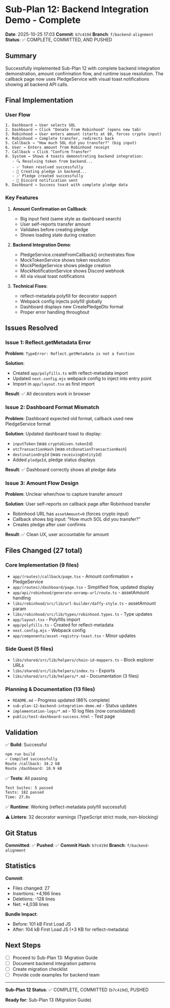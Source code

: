 # Sub-Plan 12: Backend Integration Demo - Complete

**Date**: 2025-10-25 17:03
**Commit**: `b7c419d`
**Branch**: `f/backend-alignment`
**Status**: ✅ COMPLETE, COMMITTED, AND PUSHED

## Summary

Successfully implemented Sub-Plan 12 with complete backend integration demonstration, amount confirmation flow, and runtime issue resolution. The callback page now uses PledgeService with visual toast notifications showing all backend API calls.

## Final Implementation

### User Flow

```
1. Dashboard → User selects SOL
2. Dashboard → Click "Donate from Robinhood" (opens new tab)
3. Robinhood → User enters amount (starts at $0, forces crypto input)
4. Robinhood → Complete transfer, redirects back
5. Callback → "How much SOL did you transfer?" (big input)
6. User → Enters amount from Robinhood receipt
7. Callback → Click "Confirm Transfer"
8. System → Shows 4 toasts demonstrating backend integration:
   - 🔍 Resolving token from backend...
   - ✅ Token resolved successfully
   - 💾 Creating pledge in backend...
   - ✅ Pledge created successfully
   - 📢 Discord notification sent
9. Dashboard → Success toast with complete pledge data
```

### Key Features

1. **Amount Confirmation on Callback**:
   - Big input field (same style as dashboard search)
   - User self-reports transfer amount
   - Validates before creating pledge
   - Shows loading state during creation

2. **Backend Integration Demo**:
   - PledgeService.createFromCallback() orchestrates flow
   - MockTokenService shows token resolution
   - MockPledgeService shows pledge creation
   - MockNotificationService shows Discord webhook
   - All via visual toast notifications

3. **Technical Fixes**:
   - reflect-metadata polyfill for decorator support
   - Webpack config injects polyfill globally
   - Dashboard displays new CreatePledgeDto format
   - Proper error handling throughout

## Issues Resolved

### Issue 1: Reflect.getMetadata Error

**Problem**: `TypeError: Reflect.getMetadata is not a function`

**Solution**:
- Created `app/polyfills.ts` with reflect-metadata import
- Updated `next.config.mjs` webpack config to inject into entry point
- Import in `app/layout.tsx` as first import

**Result**: ✅ All decorators work in browser

### Issue 2: Dashboard Format Mismatch

**Problem**: Dashboard expected old format, callback used new PledgeService format

**Solution**: Updated dashboard toast to display:
- `inputToken` (was `cryptoGiven.tokenId`)
- `otcTransactionHash` (was `otcDonationTransactionHash`)
- `destinationOrgId` (was `receivingEntityId`)
- Added `pledgeId`, pledge status displays

**Result**: ✅ Dashboard correctly shows all pledge data

### Issue 3: Amount Flow Design

**Problem**: Unclear when/how to capture transfer amount

**Solution**: User self-reports on callback page after Robinhood transfer
- Robinhood URL has `assetAmount=0` (forces crypto input)
- Callback shows big input: "How much SOL did you transfer?"
- Creates pledge after user confirms

**Result**: ✅ Clean UX, user accountable for amount

## Files Changed (27 total)

### Core Implementation (9 files)
- `app/(routes)/callback/page.tsx` - Amount confirmation + PledgeService
- `app/(routes)/dashboard/page.tsx` - Simplified flow, updated display
- `app/api/robinhood/generate-onramp-url/route.ts` - assetAmount handling
- `libs/robinhood/src/lib/url-builder/daffy-style.ts` - assetAmount param
- `libs/robinhood/src/lib/types/robinhood.types.ts` - Type updates
- `app/layout.tsx` - Polyfills import
- `app/polyfills.ts` - Created for reflect-metadata
- `next.config.mjs` - Webpack config
- `app/components/asset-registry-toast.tsx` - Minor updates

### Side Quest (5 files)
- `libs/shared/src/lib/helpers/chain-id-mappers.ts` - Block explorer URLs
- `libs/shared/src/lib/helpers/index.ts` - Exports
- `libs/shared/src/lib/helpers/*.md` - Documentation (3 files)

### Planning & Documentation (13 files)
- `README.md` - Progress updated (86% complete)
- `sub-plan-12-backend-integration-demo.md` - Status updates
- `implementation-logs/*.md` - 10 log files (now consolidated)
- `public/test-dashboard-success.html` - Test page

## Validation

✅ **Build**: Successful
```bash
npm run build
✓ Compiled successfully
Route /callback: 34.2 kB
Route /dashboard: 10.9 kB
```

✅ **Tests**: All passing
```bash
Test Suites: 5 passed
Tests: 182 passed
Time: 27.8s
```

✅ **Runtime**: Working (reflect-metadata polyfill successful)

⚠️ **Linters**: 32 decorator warnings (TypeScript strict mode, non-blocking)

## Git Status

**Committed**: ✅
**Pushed**: ✅
**Commit Hash**: `b7c419d`
**Branch**: `f/backend-alignment`

## Statistics

**Commit**:
- Files changed: 27
- Insertions: +4,166 lines
- Deletions: -128 lines
- Net: +4,038 lines

**Bundle Impact**:
- Before: 101 kB First Load JS
- After: 104 kB First Load JS (+3 KB for reflect-metadata)

## Next Steps

- [ ] Proceed to Sub-Plan 13: Migration Guide
- [ ] Document backend integration patterns
- [ ] Create migration checklist
- [ ] Provide code examples for backend team

---

**Sub-Plan 12 Status**: ✅ COMPLETE, COMMITTED (`b7c419d`), PUSHED

**Ready for**: Sub-Plan 13 (Migration Guide)

